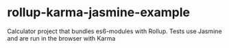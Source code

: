 # rollup-karma-jasmine-example
Calculator project that bundles es6-modules with Rollup. Tests use Jasmine and are run in the browser with Karma
